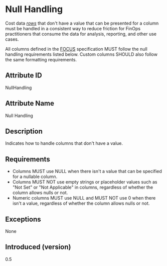 # Null Handling

Cost data [*rows*](#glossary:row) that don't have a value that can be presented for a column must be handled in a consistent way to reduce
friction for FinOps practitioners that consume the data for analysis, reporting, and other use cases.

All columns defined in the [FOCUS](#glossary:finops-cost-and-usage-specification) specification MUST follow the null handling requirements listed below. Custom columns SHOULD also follow the same formatting requirements.

## Attribute ID

NullHandling

## Attribute Name

Null Handling

## Description

Indicates how to handle columns that don't have a value.

## Requirements

* Columns MUST use NULL when there isn't a value that can be specified for a nullable column.
* Columns MUST NOT use empty strings or placeholder values such as "Not Set" or "Not Applicable" in columns, regardless of whether the column allows nulls or not.
* Numeric columns MUST use NULL and MUST NOT use 0 when there isn't a value, regardless of whether the column allows nulls or not.

## Exceptions

None

## Introduced (version)

0.5
